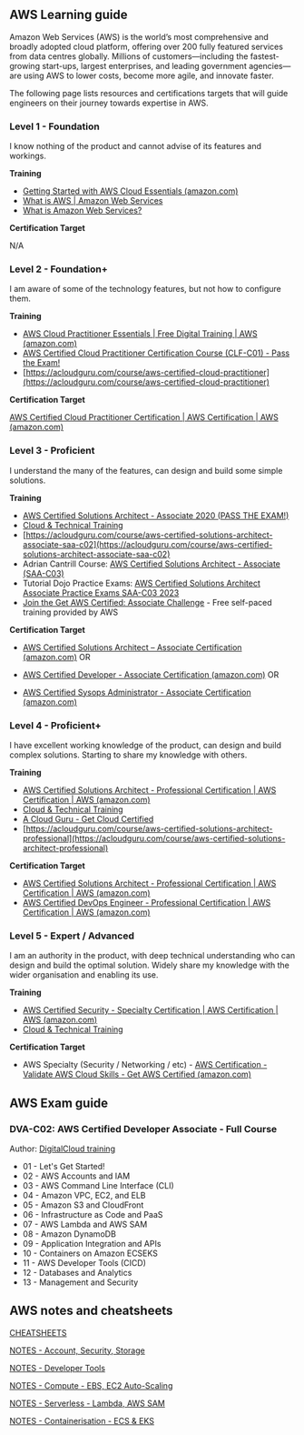 ## AWS Learning guide
Amazon Web Services (AWS) is the world’s most comprehensive and broadly adopted cloud platform, offering over 200 fully featured services from data centres globally. Millions of customers—including the fastest-growing start-ups, largest enterprises, and leading government agencies—are using AWS to lower costs, become more agile, and innovate faster.

The following page lists resources and certifications targets that will guide engineers on their journey towards expertise in AWS.

### Level 1 - Foundation
I know nothing of the product and cannot advise of its features and workings.

**Training**

- [Getting Started with AWS Cloud Essentials (amazon.com)](https://aws.amazon.com/getting-started/cloud-essentials/)
- [What is AWS | Amazon Web Services](https://www.youtube.com/watch?v=a9__D53WsUs)
- [What is Amazon Web Services?](https://www.youtube.com/watch?v=b9djL3dgGhc)

**Certification Target**

N/A


### Level 2 - Foundation+
I am aware of some of the technology features, but not how to configure them.

**Training**

- [AWS Cloud Practitioner Essentials | Free Digital Training | AWS (amazon.com)](https://aws.amazon.com/training/digital/aws-cloud-practitioner-essentials/)
- [AWS Certified Cloud Practitioner Certification Course (CLF-C01) - Pass the Exam!](https://www.youtube.com/watch?v=SOTamWNgDKc)
- [https://acloudguru.com/course/aws-certified-cloud-practitioner](https://acloudguru.com/course/aws-certified-cloud-practitioner) 

**Certification Target**

[AWS Certified Cloud Practitioner Certification | AWS Certification | AWS (amazon.com)](https://aws.amazon.com/certification/certified-cloud-practitioner/?ch=tile&tile=getstarted)


### Level 3 - Proficient
I understand the many of the features, can design and build some simple solutions.

**Training**

- [AWS Certified Solutions Architect - Associate 2020 (PASS THE EXAM!)](https://www.youtube.com/watch?v=Ia-UEYYR44s)
- [Cloud & Technical Training](https://learn.cantrill.io/)
- [https://acloudguru.com/course/aws-certified-solutions-architect-associate-saa-c02](https://acloudguru.com/course/aws-certified-solutions-architect-associate-saa-c02)
- Adrian Cantrill Course: [AWS Certified Solutions Architect - Associate (SAA-C03)](https://learn.cantrill.io/p/aws-certified-solutions-architect-associate-saa-c03)
- Tutorial Dojo Practice Exams: [AWS Certified Solutions Architect Associate Practice Exams SAA-C03 2023](https://portal.tutorialsdojo.com/courses/aws-certified-solutions-architect-associate-practice-exams/)
- [Join the Get AWS Certified: Associate Challenge](https://bit.ly/aws-associate-cert-23) - Free self-paced training provided by AWS


**Certification Target**

- [AWS Certified Solutions Architect – Associate Certification (amazon.com)](https://aws.amazon.com/certification/certified-solutions-architect-associate/) OR

- [AWS Certified Developer - Associate Certification (amazon.com)](https://aws.amazon.com/certification/certified-developer-associate/?ch=tile&tile=getstarted) OR

- [AWS Certified Sysops Administrator - Associate Certification (amazon.com)](https://aws.amazon.com/certification/certified-sysops-admin-associate/?ch=tile&tile=getstarted)


### Level 4 - Proficient+
I have excellent working knowledge of the product, can design and build complex solutions. Starting to share my knowledge with others.

**Training**

- [AWS Certified Solutions Architect - Professional Certification | AWS Certification | AWS (amazon.com)](https://aws.amazon.com/certification/certified-solutions-architect-professional/?ch=sec&sec=rmg&d=1)
- [Cloud & Technical Training](https://learn.cantrill.io/)
- [A Cloud Guru - Get Cloud Certified](https://acloudguru.com/course/aws-certified-devops-engineer-professional-jRMNR)
- [https://acloudguru.com/course/aws-certified-solutions-architect-professional](https://acloudguru.com/course/aws-certified-solutions-architect-professional)


**Certification Target**
- [AWS Certified Solutions Architect - Professional Certification | AWS Certification | AWS (amazon.com)](https://aws.amazon.com/certification/certified-solutions-architect-professional/)
- [AWS Certified DevOps Engineer - Professional Certification | AWS Certification | AWS (amazon.com)](https://aws.amazon.com/certification/certified-devops-engineer-professional/)


### Level 5 - Expert / Advanced
I am an authority in the product, with deep technical understanding who can design and build the optimal solution. Widely share my knowledge with the wider organisation and enabling its use.

**Training**

- [AWS Certified Security - Specialty Certification | AWS Certification | AWS (amazon.com)](https://aws.amazon.com/certification/certified-security-specialty/)
- [Cloud & Technical Training](https://learn.cantrill.io/)


**Certification Target**
- AWS Specialty (Security / Networking / etc) - [AWS Certification - Validate AWS Cloud Skills - Get AWS Certified (amazon.com)](https://aws.amazon.com/certification/?nc2=sb_ce_co)


## AWS Exam guide
### DVA-C02: AWS Certified Developer Associate - Full Course
Author: [DigitalCloud training](https://digitalcloud.training/)

- 01 - Let's Get Started!
- 02 - AWS Accounts and IAM
- 03 - AWS Command Line Interface (CLI)
- 04 - Amazon VPC, EC2, and ELB
- 05 - Amazon S3 and CloudFront
- 06 - Infrastructure as Code and PaaS
- 07 - AWS Lambda and AWS SAM
- 08 - Amazon DynamoDB
- 09 - Application Integration and APIs
- 10 - Containers on Amazon ECSEKS
- 11 - AWS Developer Tools (CICD)
- 12 - Databases and Analytics
- 13 - Management and Security

## AWS notes and cheatsheets
[CHEATSHEETS](CHEATSHEETS.md)

[NOTES - Account, Security, Storage](NOTES_ACCOUNT_SECURITY_STORAGE.md)

[NOTES - Developer Tools](NOTES_DEVTOOLS.md)

[NOTES - Compute - EBS, EC2 Auto-Scaling](NOTES_COMPUTE_EBS_AUTOSCALING.md)

[NOTES - Serverless - Lambda, AWS SAM](NOTES_SERVERLESS.md)

[NOTES - Containerisation - ECS & EKS](NOTES_CONTAINERISATION_ECS_EKS.md)